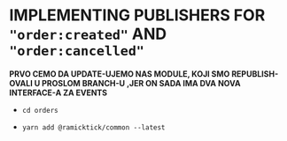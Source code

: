 # IMPLEMENTING PUBLISHERS FOR `"order:created"` AND `"order:cancelled"`

**PRVO CEMO DA UPDATE-UJEMO NAS MODULE, KOJI SMO REPUBLISH-OVALI U PROSLOM BRANCH-U ,JER ON SADA IMA DVA NOVA INTERFACE-A ZA EVENTS**

- `cd orders`

- `yarn add @ramicktick/common --latest`


